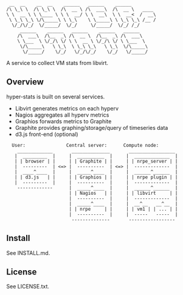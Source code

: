 ```
 __  __    __  __    ______   ______    ______       
/\ \_\ \  /\ \_\ \  /\  __ \ /\  ___\  /\  __ \   ____
\ \  __ \ \ \____ \ \ \  __/ \ \  __\  \ \  __<  /  __\
 \ \_\ \_\ \/\_____\ \ \_\    \ \_____\ \ \_\ \_\ /__ /
  \/_/\/_/  \/_____/  \/_/     \/_____/  \/_/ /_/    
     ______    ______   ______    ______   ______    
    /\  ___\  /\__  _\ /\  __ \  /\__  _\ /\  ___\   
    \ \___  \ \/_/\ \/ \ \  __ \ \/_/\ \/ \ \___  \  
     \/\_____\   \ \_\  \ \_\ \_\   \ \_\  \/\_____\ 
      \/_____/    \/_/   \/_/\/_/    \/_/   \/_____/

```
A service to collect VM stats from libvirt.

Overview
--------
hyper-stats is built on several services. 

 - Libvirt generates metrics on each hyperv
 - Nagios aggregates all hyperv metrics
 - Graphios forwards metrics to Graphite 
 - Graphite provides graphing/storage/query of timeseries data 
 - d3.js front-end (optional)

```
  User:               Central server:      Compute node:
    _____________       ______________       _________________ 
   |  _________  |     |  __________  |     |  _____________  |
   | | browser | |     | | Graphite | |     | | nrpe_server | |
   |  ---------  | <=> |  ----------  | <=> |  -------------  |
   |  ____^____  |     |  _____^____  |     |  ______^______  |
   | | d3.js   | |     | | Graphios | |     | | nrpe plugin | |
   |  ---------  |     |  ----------  |     |  -------------  |
    -------------      |  _____^____  |     |  ______^______  |
                       | | Nagios   | |     | | libvirt     | |
                       |  ----------  |     |  -------------  |
                       |  _____^____  |     |  __^__   __^__  |
                       | | nrpe     | |     | | vm1 | | ... | |
                       |  ----------  |     |  -----   -----  |
                        --------------       -----------------
```
Install
-------
See INSTALL.md.

License
-------

See LICENSE.txt.
